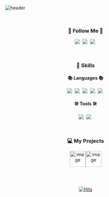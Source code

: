 ![header](https://capsule-render.vercel.app/api?type=wave&color=auto&height=300&section=header&text=Yang-Yujin&desc=A%20Passionate%20Student%20Developer!&fontSize=90&descAlign=60&descAlignY=70&&animation=twinkling)

<br>
<h3 align="center">🌈 Follow Me 🌈</h3>
<p align="center">
      <a href = "https://asxpyn.tistory.com"><img src= "https://img.shields.io/badge/♡ blog-hotpink?style=flat-square&logoColor=white""></a>&nbsp
      <a href="mailto:uujinn0804@gmail.com"><img src = "https://img.shields.io/badge/uujinn0804@gmail.com-red?style=flat-square&logo=GMail&logoColor=white""></a>&nbsp
      <a href = "https://www.instagram.com/u__real/"><img src = "https://img.shields.io/badge/u__real-blueviolet?style=flat-square&logo=Instagram&logoColor=white""></a>&nbsp
</p> 
<br>
            
<h3 align="center"> 💪 Skills </h3>
<h4 align="center">📚 Languages 📚</h4>
<p align="center">
  <img src="https://img.shields.io/badge/Swift-FA7343?style=flat-square&logo=Swift&logoColor=white"/></a>&nbsp 
  <img src="https://img.shields.io/badge/Python-3766AB?style=flat-square&logo=Python&logoColor=white"/></a>&nbsp 
  <img src= "https://img.shields.io/badge/Csharp-red?style=flat-square&logoColor=white""></a>&nbsp 
  <img src="https://img.shields.io/badge/Java-007396?style=flat-square&logo=Java&logoColor=white"/></a>&nbsp
<!--   <br> -->
  <img src="https://img.shields.io/badge/C++-00599C?style=flat-square&logo=C%2B%2B&logoColor=white"/></a>&nbsp 
</p>



      

<h4 align="center">🛠 Tools 🛠</h4>
<p align="center">
  <img src="https://img.shields.io/badge/XCode-147EFB?style=flat-square&logo=XCode&logoColor=white"/></a>&nbsp 
  <img src="https://img.shields.io/badge/Unity-000000?style=flat-square&logo=Unity&logoColor=white"/></a>&nbsp
</p>

<br>

<h3 align="center">💻 My Projects</h3>
<p align="center">
  <a href = "https://apps.apple.com/kr/app/%EB%B0%94%EB%A5%B8/id1552030717"><img width="50" alt="image" src="https://user-images.githubusercontent.com/70887135/123608131-7570e300-d839-11eb-8589-108d6caf9186.png"><a href = "https://apps.apple.com/kr/app/%EB%88%88%EA%B8%B8-%EC%A0%90%EC%9E%90-%EB%AC%B8%EC%84%9C-%EB%B2%88%EC%97%AD%EA%B8%B0/id1602907926"><img width="50" alt="image" src="https://user-images.githubusercontent.com/70887135/148674217-1142e88c-3674-45c0-82db-5156ba633729.png">

</p>


<br>
<br>
<div align="center">

[![Hits](https://hits.seeyoufarm.com/api/count/incr/badge.svg?url=https%3A%2F%2Fgithub.com%2Fuujinn%2Fhit-counter&count_bg=%23AD95FD&title_bg=%23FFC4C4&icon=&icon_color=%23E7E7E7&title=hits&edge_flat=false)](https://hits.seeyoufarm.com)
</div>
